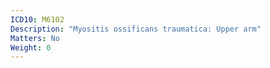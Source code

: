 ```yaml
---
ICD10: M6102
Description: "Myositis ossificans traumatica: Upper arm"
Matters: No
Weight: 0
---
```

